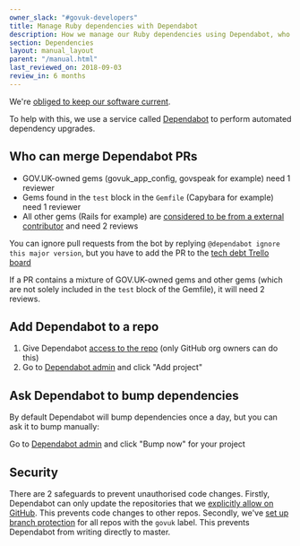 ```yaml
---
owner_slack: "#govuk-developers"
title: Manage Ruby dependencies with Dependabot
description: How we manage our Ruby dependencies using Dependabot, who can merge PRs and security
section: Dependencies
layout: manual_layout
parent: "/manual.html"
last_reviewed_on: 2018-09-03
review_in: 6 months
---
```


We're [obliged to keep our software current][current].

To help with this, we use a service called [Dependabot][] to perform automated dependency upgrades.

## Who can merge Dependabot PRs

- GOV.UK-owned gems (govuk_app_config, govspeak for example) need 1 reviewer
- Gems found in the `test` block in the `Gemfile` (Capybara for example) need 1 reviewer
- All other gems (Rails for example) are [considered to be from a external contributor][ext] and need 2 reviews

You can ignore pull requests from the bot by replying `@dependabot ignore this major version`, but you have to add the PR to the [tech debt Trello board][tech-debt]

If a PR contains a mixture of GOV.UK-owned gems and other gems (which are not solely included in the `test` block of the Gemfile), it will need 2 reviews.

## Add Dependabot to a repo

1. Give Dependabot [access to the repo][access] (only GitHub org owners can do this)
2. Go to [Dependabot admin][admin] and click "Add project"

## Ask Dependabot to bump dependencies

By default Dependabot will bump dependencies once a day, but you can ask it to bump manually:

Go to [Dependabot admin][admin] and click "Bump now" for your project

## Security

There are 2 safeguards to prevent unauthorised code changes. Firstly, Dependabot can only update the repositories that we [explicitly allow on GitHub][access]. This prevents code changes to other repos. Secondly, we've [set up branch protection](/manual/configure-github-repo.html#auto-configuration) for all repos with the `govuk` label. This prevents Dependabot from writing directly to master.

[ext]: https://docs.publishing.service.gov.uk/manual/merge-pr.html
[tech-debt]: https://trello.com/b/oPnw6v3r
[access]: https://github.com/organizations/alphagov/settings/installations/87197
[current]: /manual/keeping-software-current.html
[Dependabot]: https://dependabot.com
[admin]: https://app.dependabot.com/accounts/alphagov/repos
